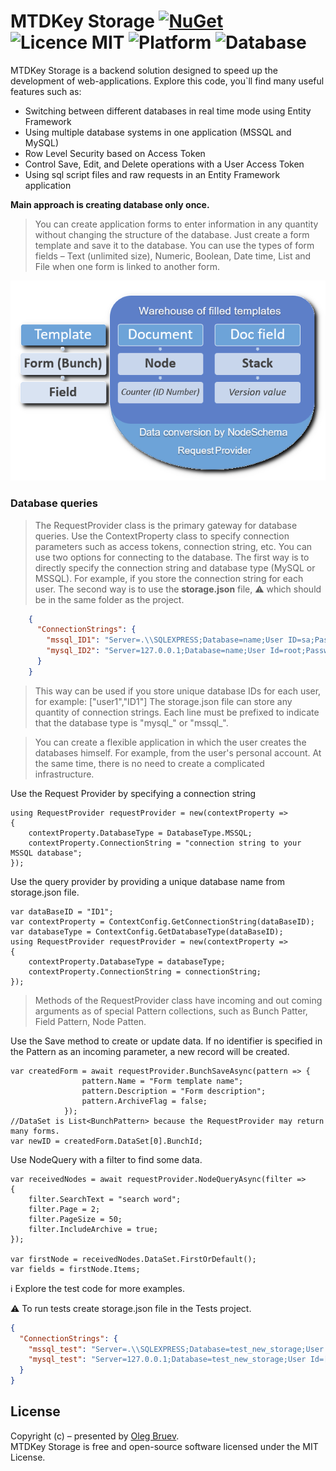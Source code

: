 # MTDKey Storage [<img alt="NuGet" src="https://img.shields.io/nuget/v/MtdKey.Storage"/>](https://www.nuget.org/packages/mtdkey.storage/) <img alt="Licence MIT" src="https://img.shields.io/badge/licence-MIT-green"> <img alt="Platform" src="https://img.shields.io/badge/platform-.Net%206.0-blue"> <img alt="Database" src="https://img.shields.io/badge/database-MySql%20|%20MSSQL-blue">

MTDKey Storage is a backend solution designed to speed up the development of web-applications.
Explore this code, you`ll find many useful features such as:
-	Switching between different databases in real time mode using Entity Framework
-	Using multiple database systems in one application (MSSQL and MySQL)
-	Row Level Security based on Access Token 
-	Control Save, Edit, and Delete operations with a User Access Token
-	Using sql script files and raw requests in an Entity Framework application

<p>
  <strong>Main approach is creating database only once.</strong>
</p>

> You can create application forms to enter information in any quantity without changing the structure of the database. Just create a form template and save  it to the database. You can use the types of form fields – Text (unlimited size), Numeric, Boolean, Date time, List and File when one form is linked to another form.

<p align="center">
  <img src="./img/schema.png" />
  </p>

### Database queries

> The RequestProvider class is the primary gateway for database queries. Use the ContextProperty class to specify connection parameters such as access tokens, connection string, etc. 
You can use two options for connecting to the database.
The first way is to directly specify the connection string and database type (MySQL or MSSQL). For example, if you store the connection string for each user.
The second way is to use the **storage.json** file, ⚠️ which should be in the same folder as the project.

```json
    {
      "ConnectionStrings": {
        "mssql_ID1": "Server=.\\SQLEXPRESS;Database=name;User ID=sa;Password=pwd;",
        "mysql_ID2": "Server=127.0.0.1;Database=name;User Id=root;Password=pwd;SslMode=none;"
      }
    }
```

> This way can be used if you store unique database IDs for each user, for example: ["user1","ID1"]
The storage.json file can store any quantity of connection strings. Each line must be prefixed to indicate that the database type is "mysql_" or "mssql_".

> You can create a flexible application in which the user creates the databases himself. For example, from the user's personal account. At the same time, there is no need to create a complicated infrastructure.

<p>
Use the Request Provider by specifying a connection string  
</p>

    using RequestProvider requestProvider = new(contextProperty =>
    {
        contextProperty.DatabaseType = DatabaseType.MSSQL;
        contextProperty.ConnectionString = "connection string to your MSSQL database";
    });
<p>
  Use the query provider by providing a unique database name from storage.json file.
  </p>
  
    var dataBaseID = "ID1";
    var contextProperty = ContextConfig.GetConnectionString(dataBaseID);
    var databaseType = ContextConfig.GetDatabaseType(dataBaseID);
    using RequestProvider requestProvider = new(contextProperty =>
    {
        contextProperty.DatabaseType = databaseType;
        contextProperty.ConnectionString = connectionString;
    });

> Methods of the RequestProvider class have incoming and out coming arguments as of special Pattern collections, such as Bunch Patter, Field Pattern, Node Patten. 

<p>
  Use the Save method to create or update data. If no identifier is specified in the Pattern as an incoming parameter, a new record will be created.
</p>

    var createdForm = await requestProvider.BunchSaveAsync(pattern => {
                    pattern.Name = "Form template name";
                    pattern.Description = "Form description";
                    pattern.ArchiveFlag = false;
                });
    //DataSet is List<BunchPattern> because the RequestProvider may return many forms.
    var newID = createdForm.DataSet[0].BunchId;

<p>
  Use NodeQuery with a filter to find some data. 
</p>

    var receivedNodes = await requestProvider.NodeQueryAsync(filter =>
    {
        filter.SearchText = "search word";
        filter.Page = 2;
        filter.PageSize = 50;
        filter.IncludeArchive = true;
    });
   
    var firstNode = receivedNodes.DataSet.FirstOrDefault();
    var fields = firstNode.Items;
    
<p>ℹ️ Explore the test code for more examples.</p>
⚠️ To run tests create storage.json file in the Tests project.

```json
{
  "ConnectionStrings": {
    "mssql_test": "Server=.\\SQLEXPRESS;Database=test_new_storage;User ID=[USER];Password=[PWD];Trusted_Connection=false;",
    "mysql_test": "Server=127.0.0.1;Database=test_new_storage;User Id=[USER];Password=[PWD];SslMode=none;"
  }
}
```
## License    
Copyright (c) – presented by [Oleg Bruev](https://github.com/olegbruev/).  
MTDKey Storage is free and open-source software licensed under the MIT License.



